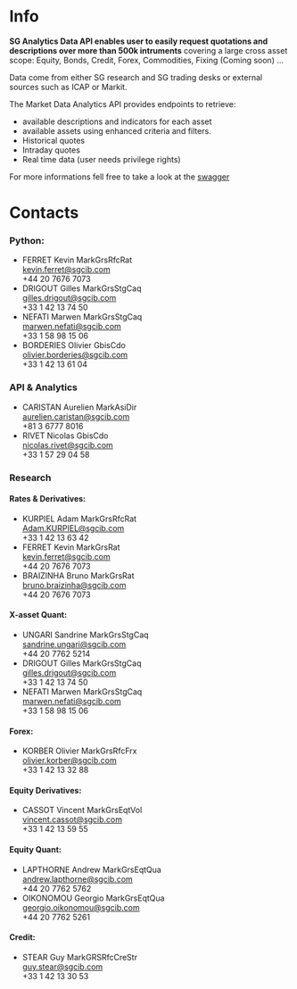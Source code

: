 # Info

 **SG Analytics Data API enables user to easily request quotations and descriptions over more than 500k intruments** covering a large cross asset scope: Equity, Bonds, Credit, Forex, Commodities, Fixing (Coming soon) ... 

Data come from either SG research and SG trading desks or external sources such as ICAP or Markit.

The Market Data Analytics API provides endpoints to retrieve:
- available descriptions and indicators for each asset
- available assets using enhanced criteria and filters.
- Historical quotes
- Intraday quotes
- Real time data (user needs privilege rights)

For more informations fell free to take a look at the [swagger](https://analytics-api.sgmarkets.com/data/swagger/ui/index#/)

# Contacts
### Python:

+ FERRET Kevin MarkGrsRfcRat  
kevin.ferret@sgcib.com  
+44 20 7676 7073  
+ DRIGOUT Gilles MarkGrsStgCaq  
gilles.drigout@sgcib.com  
+33 1 42 13 74 50  
+ NEFATI Marwen MarkGrsStgCaq  
marwen.nefati@sgcib.com  
+33 1 58 98 15 06  
+ BORDERIES Olivier GbisCdo  
olivier.borderies@sgcib.com  
+33 1 42 13 61 04  


### API & Analytics

+ CARISTAN Aurelien MarkAsiDir  
aurelien.caristan@sgcib.com  
+81 3 6777 8016  
+ RIVET Nicolas GbisCdo  
nicolas.rivet@sgcib.com  
+33 1 57 29 04 58  

### Research

#### Rates & Derivatives:

+ KURPIEL Adam MarkGrsRfcRat  
Adam.KURPIEL@sgcib.com  
+33 1 42 13 63 42  
+ FERRET Kevin MarkGrsRat  
kevin.ferret@sgcib.com  
+44 20 7676 7073  
+ BRAIZINHA Bruno MarkGrsRat  
bruno.braizinha@sgcib.com  
+44 20 7676 7073  

#### X-asset Quant:

+ UNGARI Sandrine MarkGrsStgCaq  
sandrine.ungari@sgcib.com  
+44 20 7762 5214  
+ DRIGOUT Gilles MarkGrsStgCaq  
gilles.drigout@sgcib.com  
+33 1 42 13 74 50  
+ NEFATI Marwen MarkGrsStgCaq  
marwen.nefati@sgcib.com  
+33 1 58 98 15 06  

#### Forex:
+ KORBER Olivier MarkGrsRfcFrx  
olivier.korber@sgcib.com  
+33 1 42 13 32 88  

#### Equity Derivatives:
+ CASSOT Vincent MarkGrsEqtVol  
vincent.cassot@sgcib.com  
+33 1 42 13 59 55  

#### Equity Quant:
+ LAPTHORNE Andrew MarkGrsEqtQua  
andrew.lapthorne@sgcib.com  
+44 20 7762 5762  
+ OIKONOMOU Georgio MarkGrsEqtQua  
georgio.oikonomou@sgcib.com  
+44 20 7762 5261  

#### Credit:
+ STEAR Guy MarkGRSRfcCreStr  
guy.stear@sgcib.com  
+33 1 42 13 30 53  







